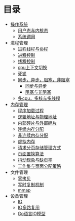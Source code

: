 # 目录
- [操作系统](content/操作系统.md)
	- [用户态与内核态](content/用户态与内核态.md)
	- [系统调用](content/系统调用.md)
- 进程管理
	- [进程线程与协程](content/进程,线程与协程.md)
	- [进程控制](content/进程控制.md)
	- [线程控制](content/线程控制.md)
	- [cpu上下文切换](content/cpu上下文切换.md)
	- [死锁](content/死锁.md)
	- [同步，异步，阻塞，非阻塞](content/同步，异步，阻塞，非阻塞.md)
		- [同步与异步](content/同步与异步.md)
		- [阻塞与非阻塞](content/阻塞与非阻塞.md)
	- [多cpu，多核与多线程](content/多cpu，多核与多线程.md)
- [内存管理](content/内存管理.md)
	- [程序加载过程](content/程序加载过程.md)
	- [逻辑地址与物理地址](content/逻辑地址与物理地址.md)
	- [内部碎片与外部碎片](content/内部碎片与外部碎片.md)
	- [连续内存分配](content/连续内存分配.md)
	- [非连续内存分配](content/非连续内存分配.md)
	- [虚拟内存](content/虚拟内存.md)
	- [请求分页存储管理方式](contet/请求分页存储管理方式.md)
	- [页面置换算法](content/页面置换算法.md)
	- [抖动现象与缺页率](content/抖动现象与缺页率.md)
	- [工作集与页面分配策略](content/工作集与页面分配策略.md)
- 文件管理
	- [零拷贝](content/零拷贝.md)
	- [写时复制机制](content/写时复制机制.md)
	- [mmap](content/mmap.md)
- 设备管理
	- [IO](content/IO.md)
	- [IO多路复用](content/IO多路复用.md)
	- [Go语言IO模型](content/Go语言IO模型.md)